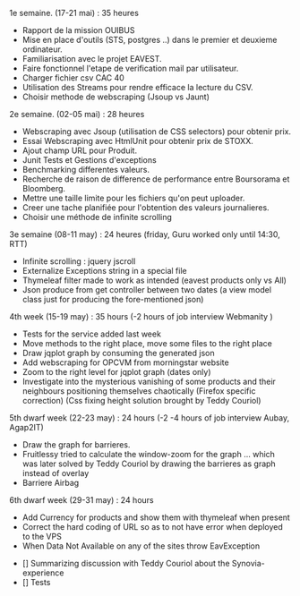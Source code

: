1e semaine. (17-21 mai) : 35 heures

* Rapport de la mission OUIBUS
* Mise en place d'outils (STS, postgres ..) dans le premier et deuxieme ordinateur.
* Familiarisation avec le projet EAVEST.
* Faire fonctionnel l'etape de verification mail par utilisateur.
* Charger fichier csv CAC 40
* Utilisation des Streams pour rendre efficace la lecture du CSV.
* Choisir methode de webscraping (Jsoup vs Jaunt)


2e semaine. (02-05 mai) : 28 heures
* Webscraping avec Jsoup (utilisation de CSS selectors) pour obtenir prix.
* Essai Webscraping avec HtmlUnit pour obtenir prix de STOXX.
* Ajout champ URL pour Produit.
* Junit Tests et Gestions d'exceptions
* Benchmarking differentes valeurs.
* Recherche de raison de difference de performance entre Boursorama et Bloomberg.
* Mettre une taille limite pour les fichiers qu'on peut uploader.
* Creer une tache planifiée pour l'obtention des valeurs journalieres.
* Choisir une méthode de infinite scrolling

3e semaine (08-11 may) : 24 heures 
(friday, Guru worked only until 14:30, RTT)

* Infinite scrolling : jquery jscroll
* Externalize Exceptions string in a special file
* Thymeleaf filter made to work as intended (eavest products only vs All)
* Json produce from get controller between two dates
(a view model class just for producing the fore-mentioned json)

4th week (15-19 may) : 35 hours (-2 hours of job interview Webmanity )
* Tests for the service added last week
* Move methods to the right place, move some files to the right place
* Draw jqplot graph by consuming the generated json
* Add webscraping for OPCVM from morningstar website
* Zoom to the right level for jqplot graph (dates only)
* Investigate into the mysterious vanishing of some products and their neighbours positioning themselves chaotically
(Firefox specific correction)
(Css fixing height solution brought by Teddy Couriol)

5th dwarf week (22-23 may) : 24 hours (-2 -4 hours of job interview Aubay, Agap2IT)
* Draw the graph for barrieres.
* Fruitlessy tried to calculate the window-zoom for the graph ... which was later solved by Teddy Couriol by drawing the barrieres as graph instead of overlay
* Barriere Airbag

6th dwarf week (29-31 may) : 24 hours
* Add Currency for products and show them with thymeleaf when present
* Correct the hard coding of URL so as to not have error when deployed to the VPS
* When Data Not Available on any of the sites throw EavException
- [] Summarizing discussion with Teddy Couriol about the Synovia-experience
- [] Tests
